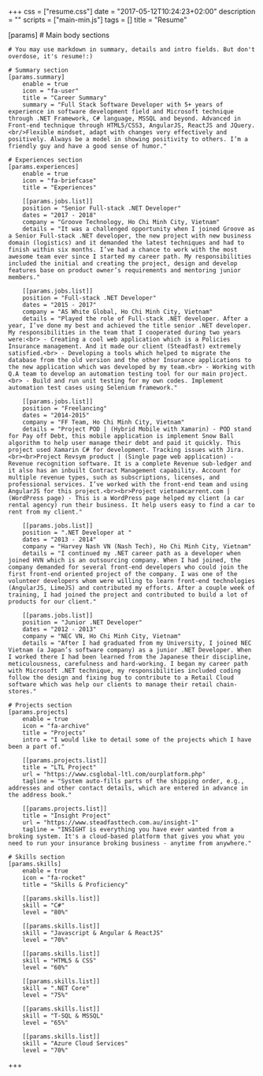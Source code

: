 +++
css = ["resume.css"]
date = "2017-05-12T10:24:23+02:00"
description = ""
scripts = ["main-min.js"]
tags = []
title = "Resume"

[params]
    # Main body sections

    # You may use markdown in summary, details and intro fields. But don't overdose, it's resume!:)

    # Summary section
    [params.summary]
        enable = true
        icon = "fa-user"
        title = "Career Summary"
        summary = "Full Stack Software Developer with 5+ years of experience in software development field and Microsoft technique through .NET Framework, C# language, MSSQL and beyond. Advanced in Front-end technique through HTML5/CSS3, AngularJS, ReactJS and JQuery.<br/>Flexible mindset, adapt with changes very effectively and positively. Always be a model in showing positivity to others. I’m a friendly guy and have a good sense of humor."

    # Experiences section
    [params.experiences]
        enable = true
        icon = "fa-briefcase"
        title = "Experiences"

        [[params.jobs.list]]
        position = "Senior Full-stack .NET Developer"
        dates = "2017 - 2018"
        company = "Groove Technology, Ho Chi Minh City, Vietnam"
        details = "It was a challenged opportunity when I joined Groove as a Senior Full-stack .NET developer, the new project with new business domain (logistics) and it demanded the latest techniques and had to finish within six months. I’ve had a chance to work with the most awesome team ever since I started my career path. My responsibilities included the initial and creating the project, design and develop features base on product owner’s requirements and mentoring junior members."

        [[params.jobs.list]]
        position = "Full-stack .NET Developer"
        dates = "2015 - 2017"
        company = "AS White Global, Ho Chi Minh City, Vietnam"
        details = "Played the role of Full-stack .NET developer. After a year, I’ve done my best and achieved the title senior .NET developer. My responsibilities in the team that I cooperated during two years were:<br> - Creating a cool web application which is a Policies Insurance management. And it made our client (Steadfast) extremely satisfied.<br> - Developing a tools which helped to migrate the database from the old version and the other Insurance applications to the new application which was developed by my team.<br> - Working with Q.A team to develop an automation testing tool for our main project.<br> - Build and run unit testing for my own codes. Implement automation test cases using Selenium framework."

        [[params.jobs.list]]
        position = "Freelancing"
        dates = "2014-2015"
        company = "FF Team, Ho Chi Minh City, Vietnam"
        details = "Project POD | (Hybrid Mobile with Xamarin) - POD stand for Pay off Debt, this mobile application is implement Snow Ball algorithm to help user manage their debt and paid it quickly. This project used Xamarin C# for development. Tracking issues with Jira.<br><br>Project Revsym product | (Single page web application) - Revenue recognition software. It is a complete Revenue sub-ledger and it also has an inbuilt Contract Management capability. Account for multiple revenue types, such as subscriptions, licenses, and professional services. I’ve worked with the front-end team and using AngularJS for this project.<br><br>Project vietnamcarrent.com | (WordPress page) - This is a WordPress page helped my client (a car rental agency) run their business. It help users easy to find a car to rent from my client."

        [[params.jobs.list]]
        position = ".NET Developer at "
        dates = "2013 - 2014"
        company = "Harvey Nash VN (Nash Tech), Ho Chi Minh City, Vietnam"
        details = "I continued my .NET career path as a developer when joined HVN which is an outsourcing company. When I had joined, the company demanded for several front-end developers who could join the first front-end oriented project of the company. I was one of the volunteer developers whom were willing to learn front-end technologies (AngularJS, LimeJS) and contributed my efforts. After a couple week of training, I had joined the project and contributed to build a lot of products for our client."

        [[params.jobs.list]]
        position = "Junior .NET Developer"
        dates = "2012 - 2013"
        company = "NEC VN, Ho Chi Minh City, Vietnam"
        details = "After I had graduated from my University, I joined NEC Vietnam (a Japan’s software company) as a junior .NET Developer. When I worked there I had been learned from the Japanese their discipline, meticulousness, carefulness and hard-working. I began my career path with Microsoft .NET technique, my responsibilities included coding follow the design and fixing bug to contribute to a Retail Cloud software which was help our clients to manage their retail chain-stores."

    # Projects section
    [params.projects]
        enable = true
        icon = "fa-archive"
        title = "Projects"
        intro = "I would like to detail some of the projects which I have been a part of."
        
        [[params.projects.list]]
        title = "LTL Project"
        url = "https://www.csglobal-ltl.com/ourplatform.php"
        tagline = "System auto-fills parts of the shipping order, e.g., addresses and other contact details, which are entered in advance in the address book."

        [[params.projects.list]]
        title = "Insight Project"
        url = "https://www.steadfasttech.com.au/insight-1"
        tagline = "INSIGHT is everything you have ever wanted from a broking system. It's a cloud-based platform that gives you what you need to run your insurance broking business - anytime from anywhere."

    # Skills section
    [params.skills]
        enable = true
        icon = "fa-rocket"
        title = "Skills & Proficiency"

        [[params.skills.list]]
        skill = "C#"
        level = "80%"

        [[params.skills.list]]
        skill = "Javascript & Angular & ReactJS"
        level = "70%"

        [[params.skills.list]]
        skill = "HTML5 & CSS"
        level = "60%"

        [[params.skills.list]]
        skill = ".NET Core"
        level = "75%"

        [[params.skills.list]]
        skill = "T-SQL & MSSQL"
        level = "65%"

        [[params.skills.list]]
        skill = "Azure Cloud Services"
        level = "70%"

+++
